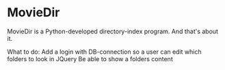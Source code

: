 MovieDir
========

MovieDir is a Python-developed directory-index program. And that's about 
it.

What to do:
   Add a login with DB-connection so a user can edit which folders to look in
   JQuery
   Be able to show a folders content
	
